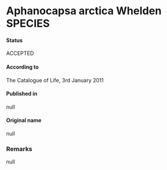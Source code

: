 # Aphanocapsa arctica Whelden SPECIES

#### Status
ACCEPTED

#### According to
The Catalogue of Life, 3rd January 2011

#### Published in
null

#### Original name
null

### Remarks
null